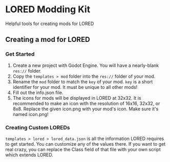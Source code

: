 # LORED Modding Kit
Helpful tools for creating mods for LORED

## Creating a mod for LORED
### Get Started
1. Create a new project with Godot Engine. You will have a nearly-blank `res://` folder.
2. Copy the `templates > mod` folder into the `res://` folder of your mod.
3. Rename the `mod` folder to match the `key` of your mod. `key` is a short identifier for your mod. It must be unique to all other mods!
4. Fill out the info.json file.
5. The icons for mods will be displayed in LORED at 32x32. It is recommended to make an icon with the resolution of 16x16, 32x32, or 8x8. Replace the given icon.png with your mod's icon. Make sure it's named icon.png!

### Creating Custom LOREDs
`templates > lored > lored_data.json` is all the information LORED requires to get started. You can customize any of the values there.
If you want to get real crazy, you can replace the Class field of that file with your own script which extends LORED.
